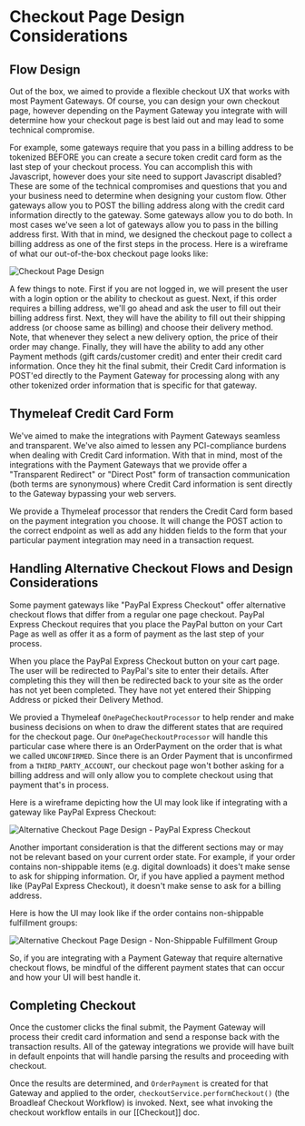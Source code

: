# Checkout Page Design Considerations

## Flow Design

Out of the box, we aimed to provide a flexible checkout UX that works with most Payment Gateways. Of course, you can design your own checkout page, however depending on the Payment Gateway you integrate with will determine how your checkout page is best laid out and may lead to some technical compromise.

For example, some gateways require that you pass in a billing address to be tokenized BEFORE you can create a secure token credit card form as the last step of your checkout process. You can accomplish this with Javascript, however does your site need to support Javascript disabled? These are some of the technical compromises and questions that you and your business need to determine when designing your custom flow. Other gateways allow you to POST the billing address along with the credit card information directly to the gateway. Some gateways allow you to do both. In most cases we've seen a lot of gateways allow you to pass in the billing address first. With that in mind, we designed the checkout page to collect a billing address as one of the first steps in the process. Here is a wireframe of what our out-of-the-box checkout page looks like:

![Checkout Page Design](checkout-page-design.png)

A few things to note. First if you are not logged in, we will present the user with a login option or the ability to checkout as guest. Next, if this order requires a billing address, we'll go ahead and ask the user to fill out their billing address first. Next, they will have the ability to fill out their shipping address (or choose same as billing) and choose their delivery method. Note, that whenever they select a new delivery option, the price of their order may change. Finally, they will have the ability to add any other Payment methods (gift cards/customer credit) and enter their credit card information. Once they hit the final submit, their Credit Card information is POST'ed directly to the Payment Gateway for processing along with any other tokenized order information that is specific for that gateway.

## Thymeleaf Credit Card Form

We've aimed to make the integrations with Payment Gateways seamless and transparent. We've also aimed to lessen any PCI-compliance burdens when dealing with Credit Card information. With that in mind, most of the integrations with the Payment Gateways that we provide offer a "Transparent Redirect" or "Direct Post" form of transaction communication (both terms are synonymous) where Credit Card information is sent directly to the Gateway bypassing your web servers.

We provide a Thymeleaf processor that renders the Credit Card form based on the payment integration you choose. It will change the POST action to the correct endpoint as well as add any hidden fields to the form that your particular payment integration may need in a transaction request.

## Handling Alternative Checkout Flows and Design Considerations

Some payment gateways like "PayPal Express Checkout" offer alternative checkout flows that differ from a regular one page checkout. PayPal Express Checkout requires that you place the PayPal button on your Cart Page as well as offer it as a form of payment as the last step of your process. 

When you place the PayPal Express Checkout button on your cart page. The user will be redirected to PayPal's site to enter their details. After completing this they will then be redirected back to your site as the order has not yet been completed. They have not yet entered their Shipping Address or picked their Delivery Method.

We provied a Thymeleaf `OnePageCheckoutProcessor` to help render and make business decisions on when to draw the different states that are required for the checkout page. Our `OnePageCheckoutProcessor` will handle this particular case where there is an OrderPayment on the order that is what we called `UNCONFIRMED`. Since there is an Order Payment that is unconfirmed from a `THIRD_PARTY_ACCOUNT`, our checkout page won't bother asking for a billing address and will only allow you to complete checkout using that payment that's in process.

Here is a wireframe depicting how the UI may look like if integrating with a gateway like PayPal Express Checkout:

![Alternative Checkout Page Design - PayPal Express Checkout](checkout-alternative-flow-1.png)

Another important consideration is that the different sections may or may not be relevant based on your current order state. For example, if your order contains non-shippable items (e.g. digital downloads) it does't make sense to ask for shipping information. Or, if you have applied a payment method like (PayPal Express Checkout), it doesn't make sense to ask for a billing address.

Here is how the UI may look like if the order contains non-shippable fulfillment groups:

![Alternative Checkout Page Design - Non-Shippable Fulfillment Group](checkout-alternative-flow-2.png)

So, if you are integrating with a Payment Gateway that require alternative checkout flows, be mindful of the different payment states that can occur and how your UI will best handle it.


## Completing Checkout

Once the customer clicks the final submit, the Payment Gateway will process their credit card information and send a response back with the transaction results. All of the gateway integrations we provide will have built in default enpoints that will handle parsing the results and proceeding with checkout.

Once the results are determined, and `OrderPayment` is created for that Gateway and applied to the order, `checkoutService.performCheckout()` (the Broadleaf Checkout Workflow) is invoked. Next, see what invoking the checkout workflow entails in our [[Checkout]] doc.

